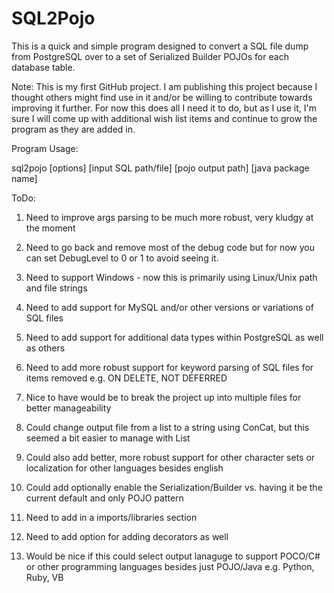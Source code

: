 # SQL2Pojo
This is a quick and simple program designed to convert a SQL file dump from PostgreSQL over to a set of Serialized Builder POJOs for each database table.

Note: This is my first GitHub project.  I am publishing this project because I thought others might find use in it and/or be willing to contribute towards improving it further.  For now this does all I need it to do, but as I use it, I'm sure I will come up with additional wish list items and continue to grow the program as they are added in.

Program Usage:

sql2pojo [options] [input SQL path/file] [pojo output path] [java package name]

ToDo:

1. Need to improve args parsing to be much more robust, very kludgy at the moment

2. Need to go back and remove most of the debug code but for now you can set DebugLevel to 0 or 1 to avoid seeing it.

3. Need to support Windows - now this is primarily using Linux/Unix path and file strings

4. Need to add support for MySQL and/or other versions or variations of SQL files

5. Need to add support for additional data types within PostgreSQL as well as others

6. Need to add more robust support for keyword parsing of SQL files for items removed e.g. ON DELETE, NOT DEFERRED

7. Nice to have would be to break the project up into multiple files for better manageability

8. Could change output file from a list to a string using ConCat, but this seemed a bit easier to manage with List<string>

9. Could also add better, more robust support for other character sets or localization for other languages besides english

10. Could add optionally enable the Serialization/Builder vs. having it be the current default and only POJO pattern

11. Need to add in a imports/libraries section

12. Need to add option for adding decorators as well

13. Would be nice if this could select output lanaguge to support POCO/C# or other programming languages besides just POJO/Java e.g. Python, Ruby, VB


